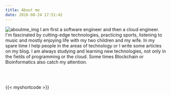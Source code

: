 ```yaml
---
title: About me
date: 2016-08-24 17:51:42
---
```


![aboutme_img](/mojitoverde/images/aboutme.png#floatleft)
I am first a software engineer and then a cloud engineer. I'm fascinated by cutting-edge technologies, practicing sports, listening to music and mostly enjoying life with my two children and my wife. In my spare time I help people in the areas of technology or I write some articles on my blog. I am always studying and learning new technologies, not only in the fields of programming or the cloud. Some times Blockchain or Bioinformatics also catch my attention. 

<br></br>


{{<  myshortcode  >}}





